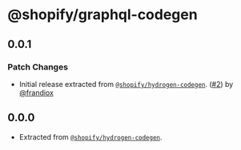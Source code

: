 # @shopify/graphql-codegen

## 0.0.1

### Patch Changes

- Initial release extracted from [`@shopify/hydrogen-codegen`](https://github.com/Shopify/hydrogen/tree/main/packages/hydrogen-codegen). ([#2](https://github.com/Shopify/graphql-codegen/pull/2)) by [@frandiox](https://github.com/frandiox)

## 0.0.0

- Extracted from [`@shopify/hydrogen-codegen`](https://github.com/Shopify/hydrogen/tree/main/packages/hydrogen-codegen).
